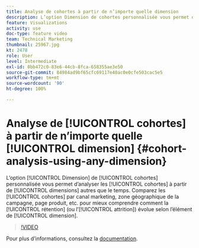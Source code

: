 ```yaml
---
title: Analyse de cohortes à partir de n’importe quelle dimension
description: L’option Dimension de cohortes personnalisée vous permet d’analyser les cohortes à partir de dimensions autres que le temps. Comparez les cohortes par canal marketing, zone géographique de la campagne, page produit, etc. afin de mieux comprendre comment la rétention (ou lʼattrition) évolue selon lʼélément de dimension.
feature: Visualizations
activity: use
doc-type: feature video
team: Technical Marketing
thumbnail: 25967.jpg
kt: 2478
role: User
level: Intermediate
exl-id: 0bb472c0-83e6-44cb-8fca-658355ae3e50
source-git-commit: 84984ad9bf65cfc69117e40ac0e0cfe503cac5e5
workflow-type: tm+mt
source-wordcount: '90'
ht-degree: 100%

---
```


# Analyse de [!UICONTROL cohortes] à partir de n’importe quelle [!UICONTROL dimension] {#cohort-analysis-using-any-dimension}

L’option [!UICONTROL Dimension] de [!UICONTROL cohortes] personnalisée vous permet d’analyser les [!UICONTROL cohortes] à partir de [!UICONTROL dimensions] autres que le temps. Comparez les [!UICONTROL cohortes] par canal marketing, zone géographique de la campagne, page produit, etc. pour mieux comprendre comment la [!UICONTROL rétention] (ou lʼ[!UICONTROL attrition]) évolue selon lʼélément de [!UICONTROL dimension].

>[!VIDEO](https://video.tv.adobe.com/v/25967/?quality=12&learn=on)

Pour plus dʼinformations, consultez la [documentation](https://experienceleague.adobe.com/docs/analytics/analyze/analysis-workspace/visualizations/cohort-table/cohort-analysis.html?lang=fr).
